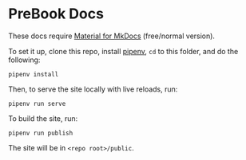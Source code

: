 # PreBook Docs

These docs require [Material for MkDocs](https://squidfunk.github.io/mkdocs-material/) (free/normal version).

To set it up, clone this repo, install [pipenv](https://pipenv.pypa.io/en/latest/index.html#install-pipenv-today), `cd` to this folder, and do the following:

```
pipenv install
```

Then, to serve the site locally with live reloads, run:

```
pipenv run serve
```

To build the site, run:

```
pipenv run publish
```
The site will be in `<repo root>/public`.
